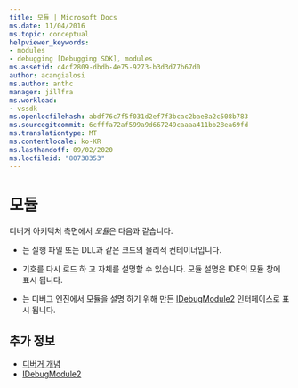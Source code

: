 ```yaml
---
title: 모듈 | Microsoft Docs
ms.date: 11/04/2016
ms.topic: conceptual
helpviewer_keywords:
- modules
- debugging [Debugging SDK], modules
ms.assetid: c4cf2809-dbdb-4e75-9273-b3d3d77b67d0
author: acangialosi
ms.author: anthc
manager: jillfra
ms.workload:
- vssdk
ms.openlocfilehash: abdf76c7f5f031d2ef7f3bcac2bae8a2c508b783
ms.sourcegitcommit: 6cfffa72af599a9d667249caaaa411bb28ea69fd
ms.translationtype: MT
ms.contentlocale: ko-KR
ms.lasthandoff: 09/02/2020
ms.locfileid: "80738353"
---
```

# <a name="modules"></a>모듈
디버거 아키텍처 측면에서 *모듈*은 다음과 같습니다.

- 는 실행 파일 또는 DLL과 같은 코드의 물리적 컨테이너입니다.

- 기호를 다시 로드 하 고 자체를 설명할 수 있습니다. 모듈 설명은 IDE의 모듈 창에 표시 됩니다.

- 는 디버그 엔진에서 모듈을 설명 하기 위해 만든 [IDebugModule2](../../extensibility/debugger/reference/idebugmodule2.md) 인터페이스로 표시 됩니다.

## <a name="see-also"></a>추가 정보
- [디버거 개념](../../extensibility/debugger/debugger-concepts.md)
- [IDebugModule2](../../extensibility/debugger/reference/idebugmodule2.md)
